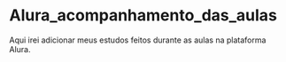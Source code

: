# Alura_acompanhamento_das_aulas
Aqui irei adicionar meus estudos feitos durante as aulas na plataforma Alura.

